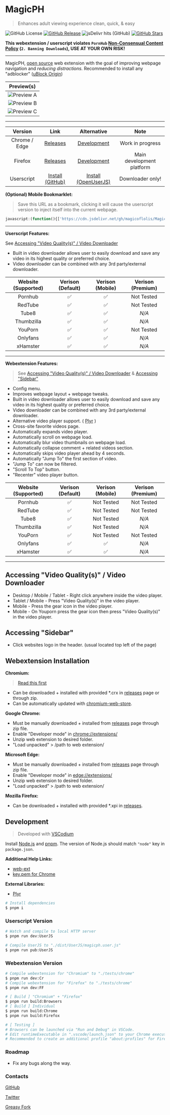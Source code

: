 # MagicPH

> Enhances adult viewing experience clean, quick, & easy

![GitHub License](https://img.shields.io/github/license/magicoflolis/Magic-PH)
[![GitHub Release](https://img.shields.io/github/release/magicoflolis/Magic-PH)](https://github.com/magicoflolis/Magic-PH/releases/latest)
![jsDelivr hits (GitHub)](https://img.shields.io/jsdelivr/gh/hm/magicoflolis/Magic-PH)
[![GitHub Stars](https://img.shields.io/github/stars/magicoflolis/Magic-PH)](https://github.com/magicoflolis/Magic-PH/stargazers)

**This webextension / userscript violates `PornHub` [Non-Consensual Content Policy](https://help.pornhub.com/hc/en-us/categories/4419836212499) (`2. Banning Downloads`), USE AT YOUR OWN RISK!**

***

MagicPH, [open source](https://github.com/magicoflolis/Magic-PH/blob/master/LICENSE) web extension with the goal of improving webpage navigation and *reducing distractions.* Recommended to install any "adblocker" ([uBlock Origin](https://github.com/gorhill/uBlock#readme))

| Preview(s) |
|:----------:|
|![Preview A](https://raw.githubusercontent.com/magicoflolis/Magic-PH/master/assets/userjs.PNG)|
|![Preview B](https://raw.githubusercontent.com/magicoflolis/Magic-PH/master/assets/userjs1.PNG)|
|![Preview C](https://raw.githubusercontent.com/magicoflolis/Magic-PH/master/assets/userjs2.PNG)|

***

| Version | Link | Alternative | Note |
|:----------:|:----------:|:----------:|:----------:|
| Chrome / Edge | [Releases](https://github.com/magicoflolis/Magic-PH/releases) | [Development](#development) | Work in progress |
| Firefox | [Releases](https://github.com/magicoflolis/Magic-PH/releases) | [Development](#development) | Main development platform |
| Userscript | [Install (GitHub)](https://raw.githubusercontent.com/magicoflolis/Magic-PH/master/dist/UserJS/magicph.user.js) | [Install (OpenUserJS)](https://openuserjs.org/scripts/Magic/MagicPH) | Downloader only! |

**(Optional) Mobile Bookmarklet:**

> Save this URL as a bookmark, clicking it will cause the userscript version to inject itself into the current webpage.

``` js
javascript:(function(){['https://cdn.jsdelivr.net/gh/magicoflolis/Magic-PH@master/dist/UserJS/magicph.user.js'].map(s=>document.body.appendChild(document.createElement('script')).src=s)})();
```

***

**Userscript Features:**

See [Accessing "Video Quality(s)" / Video Downloader](#accessing-video-qualitys--video-downloader)

* Built in video downloader allows user to easily download and save any video in its highest quality or preferred choice.
* Video downloader can be combined with any 3rd party/external downloader.

| Website (Supported) | Verison (Default) | Verison (Mobile) | Verison (Premium) |
|:---------:|:-----------:|:-----------:|:---------:|
| Pornhub | ✅ | ✅ | Not Tested |
| RedTube | ✅ | ✅ | Not Tested |
| Tube8 | ✅ | ✅ | *N/A* |
| Thumbzilla | ✅ | ✅ | *N/A* |
| YouPorn | ✅ | ✅ | Not Tested |
| Onlyfans | ✅ | ✅ | *N/A* |
| xHamster | ✅ | ✅ | *N/A* |

***

**Webextension Features:**

> See [Accessing "Video Quality(s)" / Video Downloader](#accessing-video-qualitys--video-downloader) & [Accessing "Sidebar"](#accessing-sidebar)

* Config menu.
* Improves webpage layout + webpage tweaks.
* Built in video downloader allows user to easily download and save any video in its highest quality or preferred choice.
* Video downloader can be combined with any 3rd party/external downloader.
* Alternative video player support. ( [Plyr](https://github.com/sampotts/plyr) )
* Cross-site favorite videos page.
* Automatically expands video player.
* Automatically scroll on webpage load.
* Automatically blur video thumbnails on webpage load.
* Automatically collapse comment + related videos section.
* Automatically skips video player ahead by 4 seconds.
* Automatically "Jump To" the first section of video.
* "Jump To" can now be filtered.
* "Scroll To Top" button.
* "Recenter" video player button.

| Website (Supported) | Verison (Default) | Verison (Mobile) | Verison (Premium) |
|:---------:|:-----------:|:-----------:|:---------:|
| Pornhub | ✅ | Not Tested | Not Tested |
| RedTube | ✅ | Not Tested | Not Tested |
| Tube8 | ✅ | Not Tested | *N/A* |
| Thumbzilla | ✅ | Not Tested | *N/A* |
| YouPorn | ✅ | Not Tested | Not Tested |
| Onlyfans | ✅ | ✅ | *N/A* |
| xHamster | ✅ | ✅ | *N/A* |

***

## Accessing "Video Quality(s)" / Video Downloader

* Desktop / Mobile / Tablet - Right click anywhere inside the video player.
* Tablet / Mobile - Press "Video Quality(s)" in the video player.
* Mobile - Press the gear icon in the video player.
* Mobile - On Youporn press the gear icon then press "Video Quality(s)" in the video player.

## Accessing "Sidebar"

* Click websites logo in the header. (usual located top left of the page)

## Webextension Installation

**Chromium:**

> [Read this first](https://github.com/NeverDecaf/chromium-web-store#read-this-first=)

* Can be downloaded + installed with provided *.crx in [releases](https://github.com/magicoflolis/Magic-PH/releases) page or through zip.
* Can be automatically updated with [chromium-web-store](https://github.com/NeverDecaf/chromium-web-store).

**Google Chrome:**

* Must be manually downloaded + installed from [releases](https://github.com/magicoflolis/Magic-PH/releases) page through zip file.
* Enable "Developer mode" in [chrome://extensions/](chrome://extensions/)
* Unzip web extension to desired folder.
* "Load unpacked" > /path to web extension/

**Microsoft Edge:**

* Must be manually downloaded + installed from [releases](https://github.com/magicoflolis/Magic-PH/releases) page through zip file.
* Enable "Developer mode" in [edge://extensions/](edge://extensions/)
* Unzip web extension to desired folder.
* "Load unpacked" > /path to web extension/

**Mozilla Firefox:**

* Can be downloaded + installed with provided *.xpi in [releases](https://github.com/magicoflolis/Magic-PH/releases).

## Development

> Developed with [VSCodium](https://vscodium.com)

Install [Node.js](https://nodejs.org/) and [pnpm](https://pnpm.io/).
The version of Node.js should match `"node"` key in `package.json`.

**Additional Help Links:**

* [web-ext](https://extensionworkshop.com/documentation/develop/getting-started-with-web-ext/)
* [key.pem for Chrome](https://stackoverflow.com/a/46739698/9872174)

**External Libraries:**

* [Plyr](https://github.com/sampotts/plyr)

``` sh
# Install dependencies
$ pnpm i
```

### Userscript Version

``` sh
# Watch and compile to local HTTP server
$ pnpm run dev:UserJS

# Compile UserJS to "./dist/UserJS/magicph.user.js"
$ pnpm run pub:UserJS
```

### Webextension Version

``` sh
# Compile webextension for "Chromium" to "./tests/chrome"
$ pnpm run dev:Cr
# Compile webextension for "Firefox" to "./tests/chrome"
$ pnpm run dev:FF

# [ Build ] "Chromium" + "Firefox"
$ pnpm run build:Browsers
# [ Build ] Individual
$ pnpm run build:Chrome
$ pnpm run build:Firefox

# [ Testing ]
# Browsers can be launched via "Run and Debug" in VSCode.
# Edit runtimeExecutable in ".vscode/launch.json" to your Chrome executable.
# Recommended to create an additional profile "about:profiles" for Firefox.
```

### Roadmap

* Fix any bugs along the way.

### Contacts

[GitHub](https://github.com/magicoflolis)

[Twitter](https://twitter.com/for_lollipops)

[Greasy Fork](https://greasyfork.org/users/166061)
